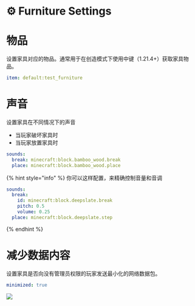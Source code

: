 # ⚙️ Furniture Settings

# 物品 <a href="#item" id="item"></a>

设置家具对应的物品。通常用于在创造模式下使用中键（1.21.4+）获取家具物品。

```yaml
item: default:test_furniture
```

# 声音 <a href="#sounds" id="sounds"></a>

设置家具在不同情况下的声音

* 当玩家破坏家具时
* 当玩家放置家具时

```yaml
sounds:
  break: minecraft:block.bamboo_wood.break
  place: minecraft:block.bamboo_wood.place
```
{% hint style="info" %}
你可以这样配置，来精确控制音量和音调

```yaml
sounds:
  break:
    id: minecraft:block.deepslate.break
    pitch: 0.5
    volume: 0.25
  place: minecraft:block.deepslate.step
```
{% endhint %}

# 减少数据内容 <a href="#minimized" id="minimized"></a>

设置家具是否向没有管理员权限的玩家发送最小化的网络数据包。

```yaml
minimized: true
```

![](https://mo-mi.gitbook.io/~gitbook/image?url=https%3A%2F%2F1836335287-files.gitbook.io%2F%7E%2Ffiles%2Fv0%2Fb%2Fgitbook-x-prod.appspot.com%2Fo%2Fspaces%252FOgvQ1fEJPROp7131PPlK%252Fuploads%252FqmuOtslb0m4pzkyKjf20%252Fimage.png%3Falt%3Dmedia%26token%3D7651bfce-5d2e-494a-8893-5017aa63a332\&width=768\&dpr=4\&quality=100\&sign=bad16b1e\&sv=2)
